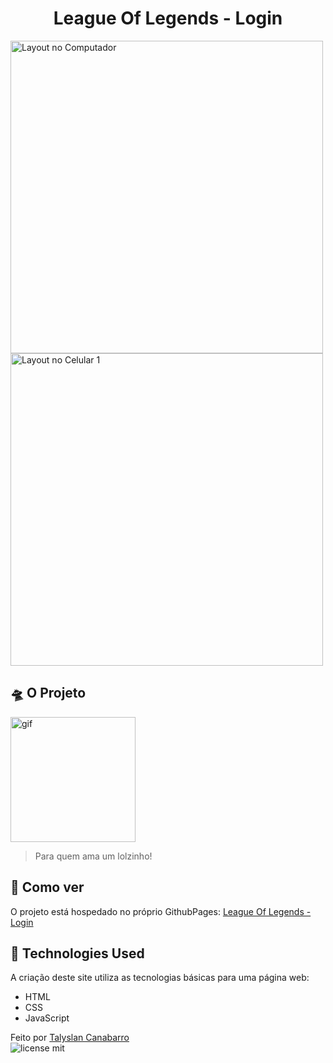 <h1 align="center"> League Of Legends - Login</h1>

<img height="500" src="https://github.com/Talyslan/League-Of-Legends-Login/assets/78499700/8eb7c96c-91ce-4c1d-9840-5dcee98d3025" alt="Layout no Computador" />
<img height="500" src="https://github.com/Talyslan/League-Of-Legends-Login/assets/78499700/72cd2915-a3b9-4ff2-a651-5700bcb87bc1" alt="Layout no Celular 1" /> 

## 🛸 O Projeto
<img height="200" src="https://64.media.tumblr.com/6137432f36f51bdeb108855ef71df75c/4202203ae19a40f8-a4/s540x810/341ab1b78c070b477839fa9bedfc5682524d6bd6.gif" alt="gif" />

<blockquote>Para quem ama um lolzinho!</blockquote>

 

## 📌 Como ver

O projeto está hospedado no próprio GithubPages:
[League Of Legends - Login](https://talyslan.github.io/League-Of-Legends-Login/)


## 🚀 Technologies Used

A criação deste site utiliza as tecnologias básicas para uma página web:

- HTML
- CSS
- JavaScript

Feito por <a href="https://github.com/Talyslan">Talyslan Canabarro</a>
<br/>
<img src="https://img.shields.io/badge/license-MIT-8A2BE2" alt="license mit" />
